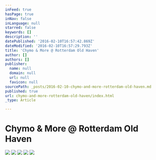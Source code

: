 ```yaml
---
inFeed: true
hasPage: true
inNav: false
inLanguage: null
starred: false
keywords: []
description: ''
datePublished: '2016-02-10T16:57:42.869Z'
dateModified: '2016-02-10T16:57:29.793Z'
title: 'Chymo & More @ Rotterdam Old Haven'
author: []
authors: []
publisher:
  name: null
  domain: null
  url: null
  favicon: null
sourcePath: _posts/2016-02-10-chymo-and-more-rotterdam-old-haven.md
published: true
url: chymo-and-more-rotterdam-old-haven/index.html
_type: Article

---
```

# Chymo & More @ Rotterdam Old Haven
![](https://the-grid-user-content.s3-us-west-2.amazonaws.com/7938b943-cf45-43fd-a265-a5dc214b357d.jpg)
![](https://the-grid-user-content.s3-us-west-2.amazonaws.com/1d2fce2d-99c6-4ee2-ab1c-2c2546e3ac77.jpg)
![](https://the-grid-user-content.s3-us-west-2.amazonaws.com/8f794137-61e6-427a-9e44-17a823e2916a.jpg)
![](https://the-grid-user-content.s3-us-west-2.amazonaws.com/752b4ddf-3cd7-439a-a298-b2a66a8e28b2.jpg)
![](https://the-grid-user-content.s3-us-west-2.amazonaws.com/8c7fb176-085d-42db-b6b2-9f0726ecdd94.jpg)